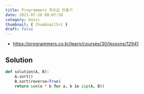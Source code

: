 ```yaml
---
title: Programmers 최솟값 만들기
date: 2021-07-26 00:07:58
category: basic
thumbnail: { thumbnailSrc }
draft: false
---
```


- https://programmers.co.kr/learn/courses/30/lessons/12941

## Solution

```py
def solution(A, B):
    A.sort()
    B.sort(reverse=True)
    return sum(a * b for a, b in zip(A, B))
```

